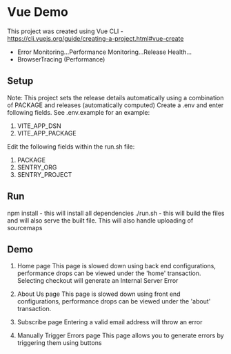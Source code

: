 # Vue Demo
This project was created using Vue CLI - https://cli.vuejs.org/guide/creating-a-project.html#vue-create
- Error Monitoring...Performance Monitoring...Release Health...
- BrowserTracing (Performance)  

## Setup
Note: This project sets the release details automatically using a combination of PACKAGE and releases (automatically computed)
Create a .env and enter following fields. See .env.example for an example:
1. VITE_APP_DSN
2. VITE_APP_PACKAGE

Edit the following fields within the run.sh file:
1. PACKAGE
2. SENTRY_ORG
3. SENTRY_PROJECT

## Run
npm install - this will install all dependencies
./run.sh - this will build the files and will also serve the built file. This will also handle uploading of sourcemaps

## Demo
1. Home page
This page is slowed down using back end configurations, performance drops can be viewed under the 'home' transaction.
Selecting checkout will generate an Internal Server Error

2. About Us page
This page is slowed down using front end configurations, performance drops can be viewed under the 'about' transaction.

3. Subscribe page
Entering a valid email address will throw an error

4. Manually Trigger Errors page
This page allows you to generate errors by triggering them using buttons
